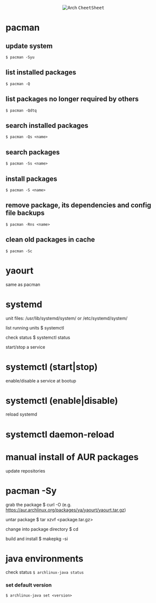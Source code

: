 <p align="center">
<p align="center">
<img src="https://img.shields.io/badge/-Archlinux-white?style=for-the-badge&logo=archlinux" alt="Arch" /> <samp> CheetSheet </samp> 
</p>

# pacman

## update system
`$ pacman -Syu `

## list installed packages
`$ pacman -Q`

## list packages no longer required by others
`$ pacman -Qdtq`

## search installed packages
`$ pacman -Qs <name>`

## search packages
`$ pacman -Ss <name>`

## install packages
`$ pacman -S <name>`

## remove package, its dependencies and config file backups
`$ pacman -Rns <name>`

## clean old packages in cache
`$ pacman -Sc`

yaourt
======

same as pacman

systemd
=======

unit files: /usr/lib/systemd/system/ or /etc/systemd/system/

list running units
$ systemctl

check status
$ systemctl status <unit>

start/stop a service
# systemctl (start|stop) <unit>

enable/disable a service at bootup
# systemctl (enable|disable) <unit>

reload systemd
# systemctl daemon-reload

manual install of AUR packages
==============================

update repositories
# pacman -Sy

grab the package
$ curl -O <url> (e.g. https://aur.archlinux.org/packages/ya/yaourt/yaourt.tar.gz)

untar package
$ tar xzvf <package.tar.gz>

change into package directory
$ cd <package>

build and install
$ makepkg -si

java environments
=================

check status
`$ archlinux-java status`

### set default version
`$ archlinux-java set <version>`
</p>
